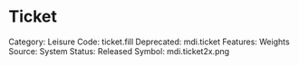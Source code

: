 # Ticket

Category: Leisure
Code: ticket.fill
Deprecated: mdi.ticket
Features: Weights
Source: System
Status: Released
Symbol: mdi.ticket2x.png